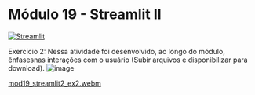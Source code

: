 # Módulo 19 - Streamlit II
[![Streamlit](https://img.shields.io/badge/Streamlit-FF4B4B?style=for-the-badge&logo=streamlit&logoColor=white)](https://streamlit.io/)

Exercício 2:
Nessa atividade foi desenvolvido, ao longo do módulo, ênfasesnas interações com o usuário (Subir arquivos e disponibilizar para download).
![image](https://github.com/Aline-Castro/Ciencia-de-Dados/assets/92234598/bbbe8d87-d0f2-4541-86b8-730ca3541cb9)



[mod19_streamlit2_ex2.webm](https://github.com/Aline-Castro/Ciencia-de-Dados/assets/92234598/07a9d94f-418a-4a49-9b6b-2274feec3827)
